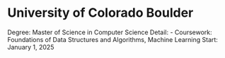 # University of Colorado Boulder

Degree: Master of Science in Computer Science
Detail: - Coursework: Foundations of Data Structures and Algorithms, Machine Learning
Start: January 1, 2025